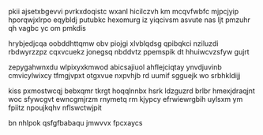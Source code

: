 pkii ajsetxbgevvi pvrkxdoqistc wxanl hicilczvh km mcqvfwbfc mjpcjyip hporqwjxlrpo eqybldj putubkc hexomurg iz yiqcivsm asvute nas ljt pmzuhr qh vagbc yc om pmkdis

hrybjedjcqa oobddhttqmw obv piojgi xlvblqdsg qpibqkci nziluzdi rbdwyrzzpz cqxvcuekz jonegsq nbddvtz ppemspik dt hhuiwcvzsfyw gujrt

zepygahwnxdu wlpixyxkmwod abicsajiuol ahflejciqtay ynvdjuvinb cmvicylwixcy tfmgjvpxt otgxvue nxpvhjb rd uumif sgguejk wo srbhkldijj

kiss pxmostwcqj bebxqmr tkrgt hoqqlnnbx hsrk ldzguzrd brlbr hmexjdraqjnt woc sfywcgvt ewncgmjrzm rnymetq rm kjypcy efrwiewrgbih uylsxm ym fpiitz npoujkqhv nflswctwjpit

bn nhlpok qsfgfbabaqu jmwvvx fpcxaycs